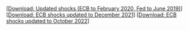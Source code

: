 [[Download: Updated shocks (ECB to February 2020, Fed to June 2019)](files/shocks_median.zip)]
[[Download: ECB shocks updated to December 2021](files/ECB_shocks_until_Dec2021.zip)]
[[Download: ECB shocks updated to October 2022](files/ECB_shocks_until_Oct2022.zip)]
